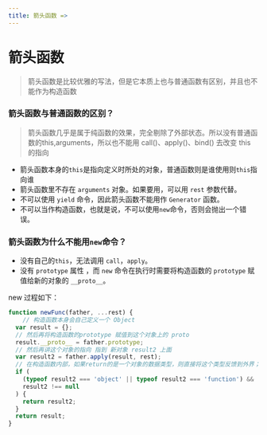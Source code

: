```yaml
---
title: 箭头函数 =>
---  
```


# 箭头函数  

> 箭头函数是比较优雅的写法，但是它本质上也与普通函数有区别，并且也不能作为构造函数  

### 箭头函数与普通函数的区别？   
> 箭头函数几乎是属于纯函数的效果，完全剔除了外部状态。所以没有普通函数的this,arguments，所以也不能用 call()、apply()、bind() 去改变 this 的指向 
* 箭头函数本身的`this`是指向定义时所处的对象，普通函数则是谁使用则`this`指向谁  
* 箭头函数里不存在 `arguments` 对象。如果要用，可以用 `rest` 参数代替。
* 不可以使用 `yield` 命令，因此箭头函数不能用作 `Generator` 函数。
* 不可以当作构造函数，也就是说，不可以使用`new`命令，否则会抛出一个错误。  

### 箭头函数为什么不能用`new`命令？  
* 没有自己的`this`，无法调用 `call`，`apply`。  
* 没有 `prototype` 属性 ，而 `new` 命令在执行时需要将构造函数的 `prototype` 赋值给新的对象的 `__proto__`。  

new 过程如下：
```js
function newFunc(father, ...rest) {
    // 构造函数本身会自己定义一个 Object
  var result = {};  
  // 然后再将构造函数的prototype 赋值到这个对象上的 proto
  result.__proto__ = father.prototype; 
  // 然后再讲这个对象的指向 指到 新对象 result2 上面
  var result2 = father.apply(result, rest);
  // 在构造函数内部，如果return的是一个对象的数据类型，则直接将这个类型反馈到外界；其他情况都是return默认的 Object
  if (
    (typeof result2 === 'object' || typeof result2 === 'function') &&
    result2 !== null
  ) {
    return result2;
  }
  return result;
}
```